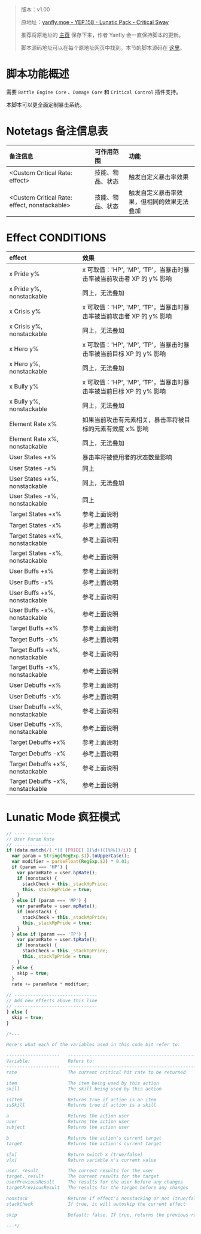 > 版本：v1.00
>
> 原地址：[yanfly.moe - YEP.158 - Lunatic Pack - Critical Sway](http://yanfly.moe/2017/11/24/yep-158-lunatic-pack-critical-sway-rpg-maker-mv/)
> 
> 推荐将原地址的 [主页](http://yanfly.moe/yep/) 保存下来，作者 Yanfly 会一直保持脚本的更新。
> 
> 脚本源码地址可以在每个原地址网页中找到。本节的脚本源码在 [这里](https://www.dropbox.com/s/97tjizn3mja494j/YEP_Z_CriticalSway.js?dl=0)。

# 脚本功能概述

需要 `Battle Engine Core` 、`Damage Core` 和 `Critical Control` 插件支持。

本脚本可以更全面定制暴击系统。

# Notetags 备注信息表

备注信息|可作用范围|功能
:-|:-|:-
&lt;Custom Critical Rate: effect>|技能、物品、状态|触发自定义暴击率效果
&lt;Custom Critical Rate: effect, nonstackable>|技能、物品、状态|触发自定义暴击率效果，但相同的效果无法叠加

# Effect CONDITIONS

effect|效果
:-|:-
x Pride y%|x 可取值：'HP', 'MP', 'TP'，当暴击时暴击率被当前攻击者 XP 的 y% 影响
x Pride y%, nonstackable|同上，无法叠加
x Crisis y%|x 可取值：'HP', 'MP', 'TP'，当暴击时暴击率被当前攻击者 XP 的 y% 影响
x Crisis y%, nonstackable|同上，无法叠加
x Hero y%|x 可取值：'HP', 'MP', 'TP'，当暴击时暴击率被当前目标 XP 的 y% 影响
x Hero y%, nonstackable|同上，无法叠加
x Bully y%|x 可取值：'HP', 'MP', 'TP'，当暴击时暴击率被当前目标 XP 的 y% 影响
x Bully y%, nonstackable|同上，无法叠加
Element Rate x%|如果当前攻击有元素相关，暴击率将被目标的元素有效度 x% 影响
Element Rate x%, nonstackable|同上，无法叠加
User States +x%|暴击率将被使用者的状态数量影响
User States -x%|同上
User States +x%, nonstackable|同上，无法叠加
User States -x%, nonstackable|同上
Target States +x%|参考上面说明
Target States -x%|参考上面说明
Target States +x%, nonstackable|参考上面说明
Target States -x%, nonstackable|参考上面说明
User Buffs +x%|参考上面说明
User Buffs -x%|参考上面说明
User Buffs +x%, nonstackable|参考上面说明
User Buffs -x%, nonstackable|参考上面说明
Target Buffs +x%|参考上面说明
Target Buffs -x%|参考上面说明
Target Buffs +x%, nonstackable|参考上面说明
Target Buffs -x%, nonstackable|参考上面说明
User Debuffs +x%|参考上面说明
User Debuffs -x%|参考上面说明
User Debuffs +x%, nonstackable|参考上面说明
User Debuffs -x%, nonstackable|参考上面说明
Target Debuffs +x%|参考上面说明
Target Debuffs -x%|参考上面说明
Target Debuffs +x%, nonstackable|参考上面说明
Target Debuffs -x%, nonstackable|参考上面说明

# Lunatic Mode 疯狂模式

```JavaScript
// ---------------
// User Param Rate
// ---------------
if (data.match(/(.*)[ ]PRIDE[ ](\d+)([%％])/i)) {
  var param = String(RegExp.$1).toUpperCase();
  var modifier = parseFloat(RegExp.$2) * 0.01;
  if (param === 'HP') {
    var paramRate = user.hpRate();
    if (nonstack) {
      stackCheck = this._stackHpPride;
      this._stackHpPride = true;
    }
  } else if (param === 'MP') {
    var paramRate = user.mpRate();
    if (nonstack) {
      stackCheck = this._stackMpPride;
      this._stackMpPride = true;
    }
  } else if (param === 'TP') {
    var paramRate = user.tpRate();
    if (nonstack) {
      stackCheck = this._stackTpPride;
      this._stackTpPride = true;
    }
  } else {
    skip = true;
  }
  rate += paramRate * modifier;

// -------------------------------
// Add new effects above this line
// -------------------------------
} else {
  skip = true;
}

/*---

Here's what each of the variables used in this code bit refer to:

--------------------   ---------------------------------------------------
Variable:              Refers to:
--------------------   ---------------------------------------------------
rate                   The current critical hit rate to be returned

item                   The item being used by this action
skill                  The skill being used by this action

isItem                 Returns true if action is an item
isSkill                Returns true if action is a skill

a                      Returns the action user
user                   Returns the action user
subject                Returns the action user

b                      Returns the action's current target
target                 Returns the action's current target

s[x]                   Return switch x (true/false)
v[x]                   Return variable x's current value

user._result           The current results for the user
target._result         The current results for the target
userPreviousResult     The results for the user before any changes
targetPreviousResult   The results for the target before any changes

nonstack               Returns if effect's nonstacking or not (true/false)
stackCheck             If true, it will autoskip the current effect

skip                   Default: false. If true, returns the previous rate

---*/
```
